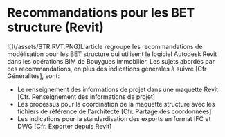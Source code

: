 # Recommandations pour les BET structure \(Revit\)

![](/assets/STR RVT.PNG)L'article regroupe les recommandations de modélisation pour les BET structure qui utilisent le logiciel Autodesk Revit dans les opérations BIM de Bouygues Immobilier. Les sujets abordés par ces recommandations, en plus des indications générales à suivre \[Cfr Généralités\], sont:

* Le renseignement des informations de projet dans une maquette Revit \[Cfr. Renseignement des informations de projet\]
* Les processus pour la coordination de la maquette structure avec les fichiers de référence de l'architecte \[Cfr. Partage des coordonnées\]
* Les indications pour la standardisation des exports en format IFC et DWG \[Cfr. Exporter depuis Revit\]



